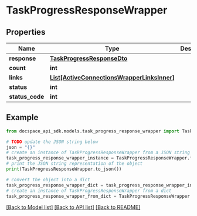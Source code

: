 # TaskProgressResponseWrapper

## Properties

Name | Type | Description | Notes
------------ | ------------- | ------------- | -------------
**response** | [**TaskProgressResponseDto**](TaskProgressResponseDto.md) |  | [optional] 
**count** | **int** |  | [optional] 
**links** | [**List[ActiveConnectionsWrapperLinksInner]**](ActiveConnectionsWrapperLinksInner.md) |  | [optional] 
**status** | **int** |  | [optional] 
**status_code** | **int** |  | [optional] 

## Example

```python
from docspace_api_sdk.models.task_progress_response_wrapper import TaskProgressResponseWrapper

# TODO update the JSON string below
json = "{}"
# create an instance of TaskProgressResponseWrapper from a JSON string
task_progress_response_wrapper_instance = TaskProgressResponseWrapper.from_json(json)
# print the JSON string representation of the object
print(TaskProgressResponseWrapper.to_json())

# convert the object into a dict
task_progress_response_wrapper_dict = task_progress_response_wrapper_instance.to_dict()
# create an instance of TaskProgressResponseWrapper from a dict
task_progress_response_wrapper_from_dict = TaskProgressResponseWrapper.from_dict(task_progress_response_wrapper_dict)
```
[[Back to Model list]](../README.md#documentation-for-models) [[Back to API list]](../README.md#documentation-for-api-endpoints) [[Back to README]](../README.md)


